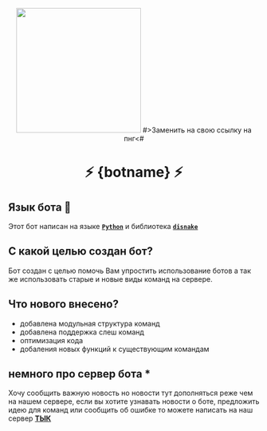 <p align="center">
  <img src="" width="250px"> #>Заменить на свою ссылку на пнг<#
  <h1 align="center">
    <p>⚡️ {botname} ⚡️</p>
  </h1>
</p>

## Язык бота 🐍
Этот бот написан на языке **[`Python`](https://www.python.org/)** и библиотека **[`disnake`](https://disnake.dev/)**

## С какой целью создан бот?
Бот создан с целью помочь Вам упростить использование ботов а так же использовать старые и новые виды команд на сервере.

## Что нового внесено?
- добавлена модульная структура команд
- добавлена поддержка слеш команд
- оптимизация кода
- добаления новых функций к существующим командам

## немного про сервер бота *
Хочу сообщить важную новость но новости тут дополняться реже чем на нашем сервере, если вы хотите узнавать новости о боте, предложить идею для команд или сообщить об ошибке то можете написать на наш сервер 
**[ТЫК](https://discord.gg/aVaP9v7njg)**
